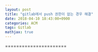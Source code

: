 ```yaml
---
layout: post
title: "gitlab에서 push 권한이 없는 경우 해결"
date: 2018-04-10 18:43:00+0900
categories: ACM
tags: Gitlab
mathjax: true
---
```


======================

